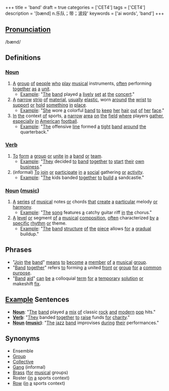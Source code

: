 +++
title = 'band'
draft = true
categories = ['CET4']
tags = ['CET4']
description = '[bænd] n.乐队；带；波段'
keywords = ['ai words', 'band']
+++

## [Pronunciation](/en/post/pronunciation/)
/bænd/

## Definitions
### [Noun](/en/post/noun/)
1. [A](/en/post/a/) [group](/en/post/group/) [of](/en/post/of/) [people](/en/post/people/) [who](/en/post/who/) [play](/en/post/play/) [musical](/en/post/musical/) instruments, [often](/en/post/often/) performing [together](/en/post/together/) [as](/en/post/as/) [a](/en/post/a/) [unit](/en/post/unit/).
   - [Example](/en/post/example/): "[The](/en/post/the/) [band](/en/post/band/) played [a](/en/post/a/) [lively](/en/post/lively/) [set](/en/post/set/) [at](/en/post/at/) [the](/en/post/the/) [concert](/en/post/concert/)."
2. [A](/en/post/a/) [narrow](/en/post/narrow/) [strip](/en/post/strip/) [of](/en/post/of/) [material](/en/post/material/), [usually](/en/post/usually/) [elastic](/en/post/elastic/), worn [around](/en/post/around/) [the](/en/post/the/) [wrist](/en/post/wrist/) [to](/en/post/to/) [support](/en/post/support/) [or](/en/post/or/) [hold](/en/post/hold/) [something](/en/post/something/) [in](/en/post/in/) [place](/en/post/place/).
   - [Example](/en/post/example/): "[She](/en/post/she/) wore [a](/en/post/a/) colorful [band](/en/post/band/) [to](/en/post/to/) [keep](/en/post/keep/) [her](/en/post/her/) [hair](/en/post/hair/) [out](/en/post/out/) [of](/en/post/of/) [her](/en/post/her/) [face](/en/post/face/)."
3. [In](/en/post/in/) [the](/en/post/the/) context [of](/en/post/of/) sports, [a](/en/post/a/) [narrow](/en/post/narrow/) [area](/en/post/area/) [on](/en/post/on/) [the](/en/post/the/) [field](/en/post/field/) [where](/en/post/where/) players [gather](/en/post/gather/), [especially](/en/post/especially/) [in](/en/post/in/) [American](/en/post/american/) [football](/en/post/football/).
   - [Example](/en/post/example/): "[The](/en/post/the/) offensive [line](/en/post/line/) formed [a](/en/post/a/) [tight](/en/post/tight/) [band](/en/post/band/) [around](/en/post/around/) [the](/en/post/the/) quarterback."

### [Verb](/en/post/verb/)
1. [To](/en/post/to/) [form](/en/post/form/) [a](/en/post/a/) [group](/en/post/group/) [or](/en/post/or/) [unite](/en/post/unite/) [in](/en/post/in/) [a](/en/post/a/) [band](/en/post/band/) [or](/en/post/or/) [team](/en/post/team/).
   - [Example](/en/post/example/): "[They](/en/post/they/) decided [to](/en/post/to/) [band](/en/post/band/) [together](/en/post/together/) [to](/en/post/to/) [start](/en/post/start/) [their](/en/post/their/) [own](/en/post/own/) [business](/en/post/business/)."
2. (informal) [To](/en/post/to/) [join](/en/post/join/) [or](/en/post/or/) [participate](/en/post/participate/) [in](/en/post/in/) [a](/en/post/a/) [social](/en/post/social/) gathering [or](/en/post/or/) [activity](/en/post/activity/).
   - [Example](/en/post/example/): "[The](/en/post/the/) kids banded [together](/en/post/together/) [to](/en/post/to/) [build](/en/post/build/) [a](/en/post/a/) sandcastle."

### [Noun](/en/post/noun/) ([music](/en/post/music/))
1. [A](/en/post/a/) [series](/en/post/series/) [of](/en/post/of/) [musical](/en/post/musical/) notes [or](/en/post/or/) chords [that](/en/post/that/) [create](/en/post/create/) [a](/en/post/a/) [particular](/en/post/particular/) melody [or](/en/post/or/) [harmony](/en/post/harmony/).
   - [Example](/en/post/example/): "[The](/en/post/the/) [song](/en/post/song/) features [a](/en/post/a/) catchy guitar riff [in](/en/post/in/) [the](/en/post/the/) chorus."
2. [A](/en/post/a/) [level](/en/post/level/) [or](/en/post/or/) segment [of](/en/post/of/) [a](/en/post/a/) [musical](/en/post/musical/) [composition](/en/post/composition/), [often](/en/post/often/) characterized [by](/en/post/by/) [a](/en/post/a/) [specific](/en/post/specific/) [rhythm](/en/post/rhythm/) [or](/en/post/or/) theme.
   - [Example](/en/post/example/): "[The](/en/post/the/) [band](/en/post/band/) [structure](/en/post/structure/) [of](/en/post/of/) [the](/en/post/the/) [piece](/en/post/piece/) allows [for](/en/post/for/) [a](/en/post/a/) [gradual](/en/post/gradual/) buildup."

## Phrases
- "[Join](/en/post/join/) [the](/en/post/the/) [band](/en/post/band/)" [means](/en/post/means/) [to](/en/post/to/) [become](/en/post/become/) [a](/en/post/a/) [member](/en/post/member/) [of](/en/post/of/) [a](/en/post/a/) [musical](/en/post/musical/) [group](/en/post/group/).
- "[Band](/en/post/band/) [together](/en/post/together/)" refers [to](/en/post/to/) forming [a](/en/post/a/) united [front](/en/post/front/) [or](/en/post/or/) [group](/en/post/group/) [for](/en/post/for/) [a](/en/post/a/) [common](/en/post/common/) [purpose](/en/post/purpose/).
- "[Band](/en/post/band/) [aid](/en/post/aid/)" [can](/en/post/can/) [be](/en/post/be/) [a](/en/post/a/) colloquial [term](/en/post/term/) [for](/en/post/for/) [a](/en/post/a/) [temporary](/en/post/temporary/) [solution](/en/post/solution/) [or](/en/post/or/) makeshift [fix](/en/post/fix/).

## [Example](/en/post/example/) Sentences
- **[Noun](/en/post/noun/)**: "[The](/en/post/the/) [band](/en/post/band/) played [a](/en/post/a/) [mix](/en/post/mix/) [of](/en/post/of/) classic [rock](/en/post/rock/) [and](/en/post/and/) [modern](/en/post/modern/) [pop](/en/post/pop/) hits."
- **[Verb](/en/post/verb/)**: "[They](/en/post/they/) banded [together](/en/post/together/) [to](/en/post/to/) [raise](/en/post/raise/) funds [for](/en/post/for/) [charity](/en/post/charity/)."
- **[Noun](/en/post/noun/) ([music](/en/post/music/))**: "[The](/en/post/the/) [jazz](/en/post/jazz/) [band](/en/post/band/) improvises [during](/en/post/during/) [their](/en/post/their/) performances."

## Synonyms
- Ensemble
- [Group](/en/post/group/)
- [Collective](/en/post/collective/)
- [Gang](/en/post/gang/) (informal)
- [Brass](/en/post/brass/) ([for](/en/post/for/) [musical](/en/post/musical/) groups)
- Roster ([in](/en/post/in/) [a](/en/post/a/) sports context)
- [Row](/en/post/row/) ([in](/en/post/in/) [a](/en/post/a/) sports context)

